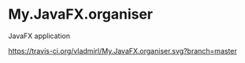 # My.JavaFX.organiser
JavaFX application

https://travis-ci.org/vladmirl/My.JavaFX.organiser.svg?branch=master
